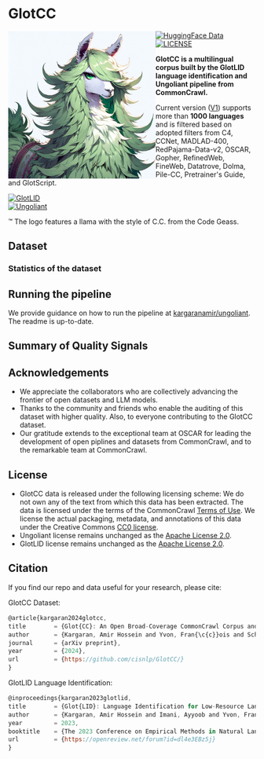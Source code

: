 # GlotCC

<img align="left" src="assets/images/logo.png" width="300" height="300" /> 

<a href="https://huggingface.co/datasets/cis-lmu/GlotCC-V1"><img alt="HuggingFace Data" src="https://img.shields.io/badge/🤗 Hugging Face-Data-blue"></a>
<a href="https://github.com/cisnlp/GlotCC/blob/main/LICENSE"><img alt="LICENSE" src="https://img.shields.io/badge/license-CC0 1.0-green"></a>
<!---
<a href="."><img alt="GitHub stars" src="https://img.shields.io/github/stars/cisnlp/GlotCC"></a>
<a href="https://arxiv.org/abs/xxxx.xxxxx"><img alt="arXiv" src="https://img.shields.io/badge/arXiv-xxxx.xxxxx-b31b1b.svg"></a>
-->
</p>


**GlotCC is a multilingual corpus built by the GlotLID language identification and Ungoliant pipeline from CommonCrawl.** 

Current version ([V1](https://huggingface.co/datasets/cis-lmu/GlotCC-V1)) supports more than **1000 languages** and is filtered based on adopted filters from C4, CCNet, MADLAD-400, RedPajama-Data-v2, OSCAR, Gopher, RefinedWeb, FineWeb, Datatrove, Dolma, Pile-CC, Pretrainer's Guide, and GlotScript.

<a href="https://github.com/cisnlp/GlotLID"><img alt="GlotLID" src="https://img.shields.io/badge/GlotLID-github.com/cisnlp/GlotLID-orange.svg"></a> \
<a href="https://github.com/kargaranamir/ungoliant"><img alt="Ungoliant" src="https://img.shields.io/badge/Ungoliant-github.com/kargaranamir/ungoliant-brown.svg"></a> </br>

™ The logo features a llama with the style of C.C. from the Code Geass.


## Dataset

### Statistics of the dataset

## Running the pipeline

We provide guidance on how to run the pipeline at [kargaranamir/ungoliant](https://github.com/kargaranamir/ungoliant). The readme is up-to-date.

## Summary of Quality Signals

## Acknowledgements

- We appreciate the collaborators who are collectively advancing the frontier of open datasets and LLM models.
- Thanks to the community and friends who enable the auditing of this dataset with higher quality. Also, to everyone contributing to the GlotCC dataset.
- Our gratitude extends to the exceptional team at OSCAR for leading the development of open piplines and datasets from CommonCrawl, and to the remarkable team at CommonCrawl.


## License

- GlotCC data is released under the following licensing scheme: We do not own any of the text from which this data has been extracted. The data is licensed under the terms of the CommonCrawl [Terms of Use](https://commoncrawl.org/terms-of-use). We license the actual packaging, metadata, and annotations of this data under the Creative Commons [CC0 license](https://github.com/cisnlp/GlotCC/blob/main/LICENSE).
- Ungoliant license remains unchanged as the [Apache License 2.0](https://github.com/kargaranamir/ungoliant/blob/main/LICENSE).
- GlotLID license remains unchanged as the [Apache License 2.0](https://github.com/cisnlp/GlotLID/blob/main/LICENSE).

## Citation

If you find our repo and data useful for your research, please cite:

GlotCC Dataset:

```js
@article{kargaran2024glotcc,
title        = {Glot{CC}: An Open Broad-Coverage CommonCrawl Corpus and Pipeline for Minority Languages},
author       = {Kargaran, Amir Hossein and Yvon, Fran{\c{c}}ois and Sch{\"u}tze, Hinrich},
journal      = {arXiv preprint},
year         = {2024},
url          = {https://github.com/cisnlp/GlotCC/}
}
```

GlotLID Language Identification:
```js
@inproceedings{kargaran2023glotlid,
title        = {Glot{LID}: Language Identification for Low-Resource Languages},
author       = {Kargaran, Amir Hossein and Imani, Ayyoob and Yvon, Fran{\c{c}}ois and Sch{\"u}tze, Hinrich},
year         = 2023,
booktitle    = {The 2023 Conference on Empirical Methods in Natural Language Processing},
url          = {https://openreview.net/forum?id=dl4e3EBz5j}
}
```

